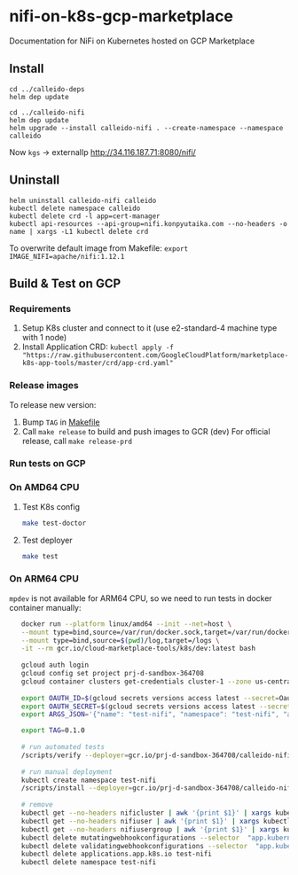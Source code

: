 # nifi-on-k8s-gcp-marketplace
Documentation for NiFi on Kubernetes hosted on GCP Marketplace


## Install
```shell
cd ../calleido-deps
helm dep update

cd ../calleido-nifi
helm dep update
helm upgrade --install calleido-nifi . --create-namespace --namespace calleido
```

Now `kgs` -> externalIp
http://34.116.187.71:8080/nifi/

## Uninstall

```shell
helm uninstall calleido-nifi calleido
kubectl delete namespace calleido
kubectl delete crd -l app=cert-manager
kubectl api-resources --api-group=nifi.konpyutaika.com --no-headers -o name | xargs -L1 kubectl delete crd
```
To overwrite default image from Makefile: `export IMAGE_NIFI=apache/nifi:1.12.1`

## Build & Test on GCP

### Requirements
1. Setup K8s cluster and connect to it (use e2-standard-4 machine type with 1 node)
2. Install Application CRD: `kubectl apply -f "https://raw.githubusercontent.com/GoogleCloudPlatform/marketplace-k8s-app-tools/master/crd/app-crd.yaml"`

### Release images

To release new version:
1. Bump `TAG` in [Makefile](Makefile)
2. Call `make release` to build and push images to GCR (dev)
   For official release, call `make release-prd`

### Run tests on GCP

### On AMD64 CPU
1. Test K8s config
    ```bash
    make test-doctor
    ```
2. Test deployer
    ```bash
    make test
    ```

### On ARM64 CPU
`mpdev` is not available for ARM64 CPU, so we need to run tests in docker container manually:
```bash
   docker run --platform linux/amd64 --init --net=host \
   --mount type=bind,source=/var/run/docker.sock,target=/var/run/docker.sock,readonly \
   --mount type=bind,source=$(pwd)/log,target=/logs \
   -it --rm gcr.io/cloud-marketplace-tools/k8s/dev:latest bash
   
   gcloud auth login
   gcloud config set project prj-d-sandbox-364708
   gcloud container clusters get-credentials cluster-1 --zone us-central1-c --project prj-d-sandbox-364708
   
   export OAUTH_ID=$(gcloud secrets versions access latest --secret=OauthClientID)
   export OAUTH_SECRET=$(gcloud secrets versions access latest --secret=OauthSecret)
   export ARGS_JSON='{"name": "test-nifi", "namespace": "test-nifi", "admin.identity": "jakub@cogniflare.io", "oidc.clientId": "'${OAUTH_ID}'", "oidc.secret": "'${OAUTH_SECRET}'", "ingress.staticIpAddressName": "nifikop", "dnsName": "test.nifikop.calleido.io"}'

   export TAG=0.1.0
   
   # run automated tests
   /scripts/verify --deployer=gcr.io/prj-d-sandbox-364708/calleido-nifi/deployer:${TAG}
   
   # run manual deployment
   kubectl create namespace test-nifi
   /scripts/install --deployer=gcr.io/prj-d-sandbox-364708/calleido-nifi/deployer:${TAG} --parameters="$ARGS_JSON"
   
   # remove
   kubectl get --no-headers nificluster | awk '{print $1}' | xargs kubectl patch nificluster -p '{"metadata" : {"finalizers" : null }}' --type=merge
   kubectl get --no-headers nifiuser | awk '{print $1}' | xargs kubectl patch nifiuser -p '{"metadata" : {"finalizers" : null }}' --type=merge
   kubectl get --no-headers nifiusergroup | awk '{print $1}' | xargs kubectl patch nifiusergroup -p '{"metadata" : {"finalizers" : null }}' --type=merge
   kubectl delete mutatingwebhookconfigurations --selector  "app.kubernetes.io/name=webhook"
   kubectl delete validatingwebhookconfigurations --selector  "app.kubernetes.io/name=webhook"
   kubectl delete applications.app.k8s.io test-nifi
   kubectl delete namespace test-nifi
```

